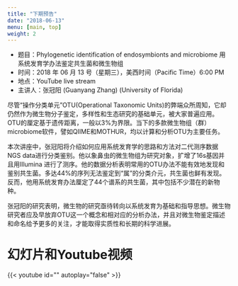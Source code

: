 ```yaml
---
title: "下期预告"
date: "2018-06-13"
menu: [main, top]
weight: 2
---
```


- 题目：Phylogenetic identification of endosymbionts and microbiome 用系统发育学办法鉴定共生菌和微生物组
- 时间：2018 年 06 月 13 号（星期三），美西时间（Pacific Time）6:00 PM
- 地点：YouTube live stream
- 主讲人：张冠阳 (Guanyang Zhang) (University of Florida)

尽管“操作分类单元”OTU(Operational Taxonomic Units)的弊端众所周知，它却仍然作为微生物分子鉴定，多样性和生态研究的基础单元，被大家普遍应用。OTU的厘定基于遗传距离，一般以3%为界限。当下的多款微生物组（群）microbiome软件，譬如QIIME和MOTHUR，均以计算和分析OTU为主要任务。<br>

本次讲座中，张冠阳将介绍如何应用系统发育学的思路和方法对二代测序数据NGS data进行分类鉴别。他以象鼻虫的微生物组为研究对象，扩增了16s基因并且用Illumina 进行了测序。他的数据分析表明常用的OTU办法不能有效地发现和鉴别共生菌。多达44%的序列无法鉴定到“属”的分类介元，共生菌也鲜有发现。反而，他用系统发育办法厘定了44个谱系的共生菌，其中包括不少潜在的新物种。<br>

张冠阳的研究表明，微生物的研究亟待转向以系统发育为基础和指导思想。微生物研究者应及早放弃OTU这一个概念和相对应的分析办法，并且对微生物鉴定描述和命名给予更多的关注，才能取得实质性和长期的科学进展。

# 幻灯片和Youtube视频

{{< youtube id="" autoplay="false" >}}

